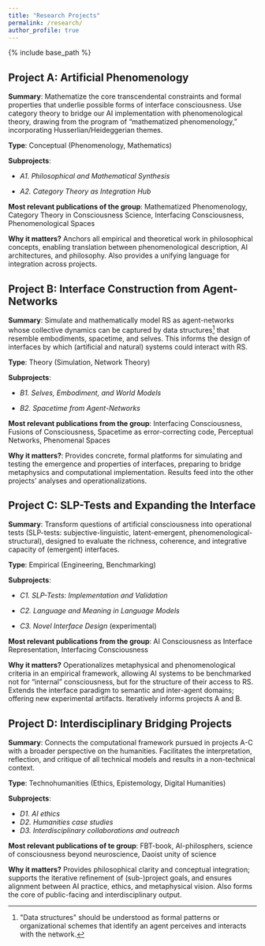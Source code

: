 ```yaml
---
title: "Research Projects"
permalink: /research/
author_profile: true
---
```


{% include base_path %}

## Project A: Artificial Phenomenology

**Summary**: Mathematize the core transcendental constraints and formal properties that underlie possible forms of interface consciousness. Use category theory to bridge our AI implementation with phenomenological theory, drawing from the program of “mathematized phenomenology,” incorporating Husserlian/Heideggerian themes.

**Type**: Conceptual (Phenomenology, Mathematics)

**Subprojects**:

*	_A1. Philosophical and Mathematical Synthesis_
    
*	_A2. Category Theory as Integration Hub_

**Most relevant publications of the group**: Mathematized Phenomenology, Category Theory in Consciousness Science, Interfacing Consciousness, Phenomenological Spaces

**Why it matters?**  Anchors all empirical and theoretical work in philosophical concepts, enabling translation between phenomenological description, AI architectures, and philosophy. Also provides a unifying language for integration across projects. 


## Project B: Interface Construction from Agent-Networks

**Summary**: Simulate and mathematically model RS as agent-networks whose collective dynamics can be captured by data structures[^1] that resemble embodiments, spacetime, and selves. This informs the design of interfaces by which (artificial and natural) systems could interact with RS. 

[^1]: "Data structures" should be understood as formal patterns or organizational schemes that identify an agent perceives and interacts with the network. 

**Type**: Theory (Simulation, Network Theory)

**Subprojects**:

* *B1. Selves, Embodiment, and World Models*

* *B2. Spacetime from Agent-Networks* 

**Most relevant publications from the group**: Interfacing Consciousness, Fusions of Consciousness, Spacetime as error-correcting code,	Perceptual Networks, Phenomenal Spaces

**Why it matters?**: Provides concrete, formal platforms for simulating and testing the emergence and properties of interfaces, preparing to bridge metaphysics and computational implementation. Results feed into the other projects’ analyses and operationalizations.

## Project C: SLP-Tests and Expanding the Interface

**Summary**: Transform questions of artificial consciousness into operational tests (SLP-tests: subjective-linguistic, latent-emergent, phenomenological-structural), designed to evaluate the richness, coherence, and integrative capacity of (emergent) interfaces.

**Type**: Empirical (Engineering, Benchmarking)

**Subprojects**:

* _C1. SLP-Tests: Implementation and Validation_

* _C2. Language and Meaning in Language Models_

* _C3. Novel Interface Design_  (experimental)

**Most relevant publications from the group**: AI Consciousness as Interface Representation, Interfacing Consciousness

**Why it matters?** Operationalizes metaphysical and phenomenological criteria in an empirical framework, allowing AI systems to be benchmarked not for “internal” consciousness, but for the structure of their access to RS. Extends the interface paradigm to semantic and inter-agent domains; offering new experimental artifacts. Iteratively informs projects A and B.

## Project D: Interdisciplinary Bridging Projects

**Summary**:  Connects the computational framework pursued in projects A-C with a broader perspective on the humanities. Facilitates the interpretation, reflection, and critique of all technical models and results in a non-technical context. 

**Type**: Technohumanities (Ethics, Epistemology, Digital Humanities)

**Subprojects**:

* _D1. AI ethics_
* _D2. Humanities case studies_
* _D3. Interdisciplinary collaborations and outreach_

**Most relevant publications of te group**: FBT-book, AI-philosphers, science of consciousness beyond neuroscience, Daoist unity of science

**Why it matters?** Provides philosophical clarity and conceptual integration; supports the iterative refinement of (sub-)project goals, and ensures alignment between AI practice, ethics, and metaphysical vision. Also forms the core of public-facing and interdisciplinary output. 